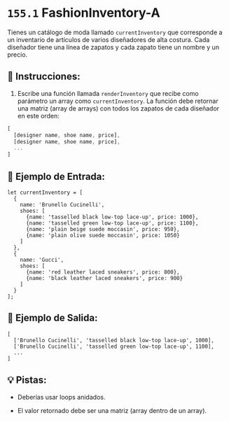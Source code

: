 # `155.1` FashionInventory-A

Tienes un catálogo de moda llamado `currentInventory` que corresponde a un inventario de artículos de varios diseñadores de alta costura. Cada diseñador tiene una línea de zapatos y cada zapato tiene un nombre y un precio.

## 📝 Instrucciones:

1. Escribe una función llamada `renderInventory` que recibe como parámetro un array como `currentInventory`. La función debe retornar una matriz (array de arrays) con todos los zapatos de cada diseñador en este orden:

```js
[
  [designer name, shoe name, price],
  [designer name, shoe name, price],
  ...
]  
```

## 📎 Ejemplo de Entrada:

```Js
let currentInventory = [
  {
    name: 'Brunello Cucinelli',
    shoes: [
      {name: 'tasselled black low-top lace-up', price: 1000},
      {name: 'tasselled green low-top lace-up', price: 1100},
      {name: 'plain beige suede moccasin', price: 950},
      {name: 'plain olive suede moccasin', price: 1050}
    ]
  },
  {
    name: 'Gucci',
    shoes: [
      {name: 'red leather laced sneakers', price: 800},
      {name: 'black leather laced sneakers', price: 900}
    ]
  }
];
```

## 📎 Ejemplo de Salida:

```Js
[
  ['Brunello Cucinelli', 'tasselled black low-top lace-up', 1000],
  ['Brunello Cucinelli', 'tasselled green low-top lace-up', 1100],
  ...
]
```

## 💡 Pistas:

+ Deberías usar loops anidados.

+ El valor retornado debe ser una matriz (array dentro de un array).
